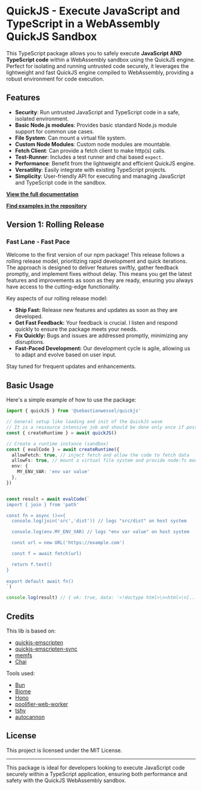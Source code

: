 # QuickJS - Execute JavaScript and TypeScript in a WebAssembly QuickJS Sandbox

This TypeScript package allows you to safely execute **JavaScript AND TypeScript code** within a WebAssembly sandbox using the QuickJS engine. Perfect for isolating and running untrusted code securely, it leverages the lightweight and fast QuickJS engine compiled to WebAssembly, providing a robust environment for code execution.

## Features

- **Security**: Run untrusted JavaScript and TypeScript code in a safe, isolated environment.
- **Basic Node.js modules**: Provides basic standard Node.js module support for common use cases.
- **File System**: Can mount a virtual file system.
- **Custom Node Modules**: Custom node modules are mountable.
- **Fetch Client**: Can provide a fetch client to make http(s) calls.
- **Test-Runner**: Includes a test runner and chai based `expect`.
- **Performance**: Benefit from the lightweight and efficient QuickJS engine.
- **Versatility**: Easily integrate with existing TypeScript projects.
- **Simplicity**: User-friendly API for executing and managing JavaScript and TypeScript code in the sandbox.

**[View the full documentation](https://sebastianwessel.github.io/quickjs/)**

**[Find examples in the repository](https://github.com/sebastianwessel/quickjs/tree/main/example)**

## Version 1: Rolling Release

### Fast Lane - Fast Pace

Welcome to the first version of our npm package! This release follows a rolling release model, prioritizing rapid development and quick iterations. The approach is designed to deliver features swiftly, gather feedback promptly, and implement fixes without delay. This means you get the latest features and improvements as soon as they are ready, ensuring you always have access to the cutting-edge functionality.

Key aspects of our rolling release model:

- **Ship Fast:** Release new features and updates as soon as they are developed.
- **Get Fast Feedback:** Your feedback is crucial. I listen and respond quickly to ensure the package meets your needs.
- **Fix Quickly:** Bugs and issues are addressed promptly, minimizing any disruptions.
- **Fast-Paced Development:** Our development cycle is agile, allowing us to adapt and evolve based on user input.

Stay tuned for frequent updates and enhancements.

## Basic Usage

Here's a simple example of how to use the package:

```typescript
import { quickJS } from '@sebastianwessel/quickjs'

// General setup like loading and init of the QuickJS wasm
// It is a ressource intensive job and should be done only once if possible 
const { createRuntime } = await quickJS()

// Create a runtime instance (sandbox)
const { evalCode } = await createRuntime({
  allowFetch: true, // inject fetch and allow the code to fetch data
  allowFs: true, // mount a virtual file system and provide node:fs module
  env: {
    MY_ENV_VAR: 'env var value'
  },
})


const result = await evalCode(`
import { join } from 'path'

const fn = async ()=>{
  console.log(join('src','dist')) // logs "src/dist" on host system

  console.log(env.MY_ENV_VAR) // logs "env var value" on host system

  const url = new URL('https://example.com')

  const f = await fetch(url)

  return f.text()
}
  
export default await fn()
`)

console.log(result) // { ok: true, data: '<!doctype html>\n<html>\n[....]</html>\n' }
```

## Credits

This lib is based on:

- [quickjs-emscripten](https://github.com/justjake/quickjs-emscripten)
- [quickjs-emscripten-sync](https://github.com/reearth/quickjs-emscripten-sync)
- [memfs](https://github.com/streamich/memfs)
- [Chai](https://www.chaijs.com)

Tools used:

- [Bun](https://bun.sh)
- [Biome](https://biomejs.dev)
- [Hono](https://hono.dev)
- [poolifier-web-worker](https://github.com/poolifier/poolifier-web-worker)
- [tshy](https://github.com/isaacs/tshy)
- [autocannon](https://github.com/mcollina/autocannon)

## License

This project is licensed under the MIT License.

---

This package is ideal for developers looking to execute JavaScript code securely within a TypeScript application, ensuring both performance and safety with the QuickJS WebAssembly sandbox.
